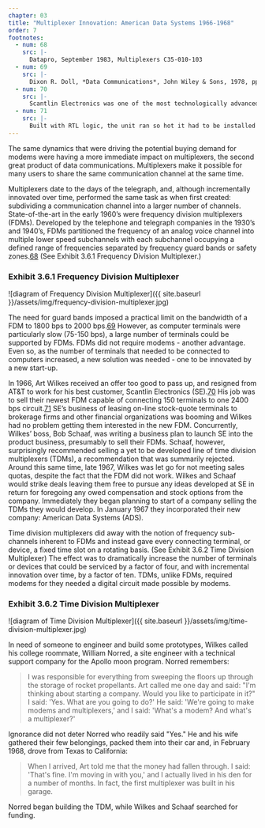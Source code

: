 ```yaml
---
chapter: 03
title: "Multiplexer Innovation: American Data Systems 1966-1968"
order: 7
footnotes:
  - num: 68
    src: |-
      Datapro, September 1983, Multiplexers C35-010-103 
  - num: 69
    src: |- 
      Dixon R. Doll, *Data Communications*, John Wiley & Sons, 1978, pps. 308-309   
  - num: 70
    src: |- 
      Scantlin Electronics was one of the most technologically advanced companies of its day. It would become Quotron Corporation and then be bought by Citicorp. 
  - num: 71
    src: |-  
      Built with RTL logic, the unit ran so hot it had to be installed on rooftops for cooling. It was said you could cook eggs on it. 
---
```


The same dynamics that were driving the potential buying demand for modems were having a more immediate impact on multiplexers, the second great product of data communications. Multiplexers make it possible for many users to share the same communication channel at the same time.

Multiplexers date to the days of the telegraph, and, although incrementally innovated over time, performed the same task as when first created: subdividing a communication channel into a larger number of channels. State-of-the-art in the early 1960’s were frequency division multiplexers (FDMs). Developed by the telephone and telegraph companies in the 1930’s and 1940’s, FDMs partitioned the frequency of an analog voice channel into multiple lower speed subchannels with each subchannel occupying a defined range of frequencies separated by frequency guard bands or safety zones.<a name="fnloc68" href="#fn68">68</a> (See Exhibit 3.6.1 Frequency Division Multiplexer.)

### Exhibit 3.6.1 Frequency Division Multiplexer

![diagram of Frequency Division Multiplexer]({{ site.baseurl }}/assets/img/frequency-division-multiplexer.jpg)

The need for guard bands imposed a practical limit on the bandwidth of a FDM to 1800 bps to 2000 bps.<a name="fnloc69" href="#fn69">69</a> However, as computer terminals were particularly slow (75-150 bps), a large number of terminals could be supported by FDMs. FDMs did not require modems - another advantage. Even so, as the number of terminals that needed to be connected to computers increased, a new solution was needed - one to be innovated by a new start-up.

In 1966, Art Wilkes received an offer too good to pass up, and resigned from AT&T to work for his best customer, Scantlin Electronics (SE).<a name="fnloc70" href="#fn70">70</a> His job was to sell their newest FDM capable of connecting 150 terminals to one 2400 bps circuit.<a name="fnloc71" href="#fn71">71</a> SE’s business of leasing on-line stock-quote terminals to brokerage firms and other financial organizations was booming and Wilkes had no problem getting them interested in the new FDM. Concurrently, Wilkes’ boss, Bob Schaaf, was writing a business plan to launch SE into the product business, presumably to sell their FDMs. Schaaf, however, surprisingly recommended selling a yet to be developed line of time division multiplexers (TDMs), a recommendation that was summarily rejected. Around this same time, late 1967, Wilkes was let go for not meeting sales quotas, despite the fact that the FDM did not work. Wilkes and Schaaf would strike deals leaving them free to pursue any ideas developed at SE in return for foregoing any owed compensation and stock options from the company. Immediately they began planning to start of a company selling the TDMs they would develop. In January 1967 they incorporated their new company: American Data Systems (ADS).

Time division multiplexers did away with the notion of frequency sub-channels inherent to FDMs and instead gave every connecting terminal, or device, a fixed time slot on a rotating basis. (See Exhibit 3.6.2 Time Division Multiplexer) The effect was to dramatically increase the number of terminals or devices that could be serviced by a factor of four, and with incremental innovation over time, by a factor of ten. TDMs, unlike FDMs, required modems for they needed a digital circuit made possible by modems.

### Exhibit 3.6.2 Time Division Multiplexer

![diagram of Time Division Multiplexer]({{ site.baseurl }}/assets/img/time-division-multiplexer.jpg)

In need of someone to engineer and build some prototypes, Wilkes called his college roommate, William Norred, a site engineer with a technical support company for the Apollo moon program. Norred remembers:

>I was responsible for everything from sweeping the floors up through the storage of rocket propellants. Art called me one day and said: "I'm thinking about starting a company. Would you like to participate in it?" I said: 'Yes. What are you going to do?' He said: 'We're going to make modems and multiplexers,' and I said: 'What's a modem? And what's a multiplexer?'

Ignorance did not deter Norred who readily said "Yes." He and his wife gathered their few belongings, packed them into their car and, in February 1968, drove from Texas to California:

>When I arrived, Art told me that the money had fallen through. I said: 'That's fine. I'm moving in with you,' and I actually lived in his den for a number of months. In fact, the first multiplexer was built in his garage.

Norred began building the TDM, while Wilkes and Schaaf searched for funding.
